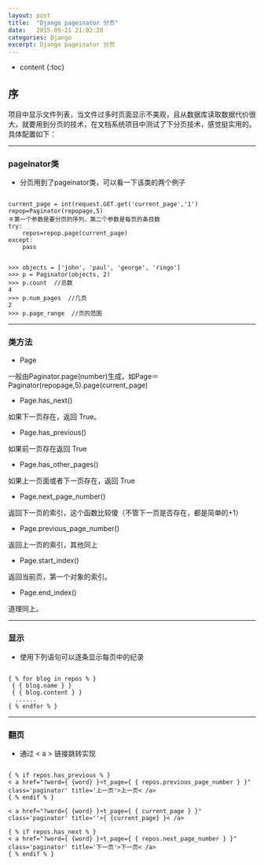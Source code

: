 ```yaml
---
layout: post
title:  "Django pageinator 分页"
date:   2015-09-21 21:02:28
categories: Django
excerpt: Django pageinator 分页
---
```


* content
{:toc}


## 序


项目中显示文件列表，当文件过多时页面显示不美观，且从数据库读取数据代价很大，就要用到分页的技术，在文档系统项目中测试了下分页技术，感觉挺实用的。具体配置如下：

---

### pageinator类

* 分页用到了pageinator类，可以看一下该类的两个例子

<pre><code>
current_page = int(request.GET.get('current_page','1')
repop=Paginator(repopage,5)
＃第一个参数是要分页的序列，第二个参数是每页的条目数
try:
    repos=repop.page(current_page)
except:
    pass
</code></pre>

<pre><code>
>>> objects = ['john', 'paul', 'george', 'ringo']
>>> p = Paginator(objects, 2)
>>> p.count  //总数
4
>>> p.num_pages  //几页
2
>>> p.page_range  //页的范围
</code></pre>


---

### 类方法

* Page

一般由Paginator.page(number)生成，如Page＝Paginator(repopage,5).page(current_page)

* Page.has_next()

如果下一页存在，返回 True。

* Page.has_previous()

如果前一页存在返回 True

* Page.has_other_pages()

如果上一页面或者下一页存在，返回 True

* Page.next_page_number()

返回下一页的索引，这个函数比较傻（不管下一页是否存在，都是简单的+1）

* Page.previous_page_number()

返回上一页的索引，其他同上

* Page.start_index()

返回当前页，第一个对象的索引。

* Page.end_index()

道理同上。

---

### 显示

* 使用下列语句可以逐条显示每页中的纪录

<pre><code>
{ % for blog in repos % }
 { { blog.name } }
 { { blog.content } }
  ......
{ % endfor % }
</code></pre>

---

### 翻页

* 通过  < a > 链接跳转实现

<pre><code>
{ % if repos.has_previous % }
< a href="?word={ {word} }&current_page={ { repos.previous_page_number } }" class='paginator' title='上一页'>上一页< /a>
{ % endif % }

< a href="?word={ {word} }&current_page={ { current_page } }" class='paginator' title=''>{ {current_page} }< /a>

{ % if repos.has_next % }
< a href="?word={ {word} }&current_page={ { repos.next_page_number } }" class='paginator' title='下一页'>下一页< /a>
{ % endif % }
</code></pre>
